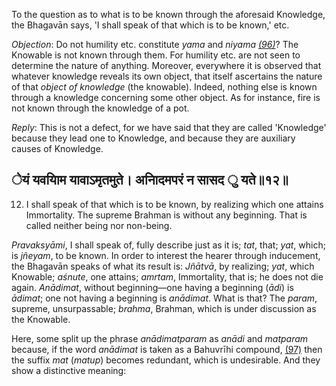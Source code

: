 To the question as to what is to be known through the aforesaid Knowledge, the Bhagavān says, 'I shall speak of that which is to be known,' etc.

*Objection*: Do not humility etc. constitute *yama* and *niyama [\(96\)](#page--1-0)*? The Knowable is not known through them. For humility etc. are not seen to determine the nature of anything. Moreover, everywhere it is observed that whatever knowledge reveals its own object, that itself ascertains the nature of that *object of knowledge* (the knowable). Indeed, nothing else is known through a knowledge concerning some other object. As for instance, fire is not known through the knowledge of a pot.

*Reply*: This is not a defect, for we have said that they are called 'Knowledge' because they lead one to Knowledge, and because they are auxiliary causes of Knowledge.

## ेयं यवयािम यावाऽमृतमुते। अनािदमपरं न सासद ु यते॥१२॥

12. I shall speak of that which is to be known, by realizing which one attains Immortality. The supreme Brahman is without any beginning. That is called neither being nor non-being.

*Pravaksyāmi*, I shall speak of, fully describe just as it is; *tat*, that; *yat*, which; is *jñeyam*, to be known. In order to interest the hearer through inducement, the Bhagavān speaks of what its result is: *Jñātvā*, by realizing; *yat*, which Knowable; *aśnute*, one attains; *amrtam*, Immortality, that is; he does not die again. *Anādimat*, without beginning—one having a beginning (*ādi*) is *ādimat*; one not having a beginning is *anādimat*. What is that? The *param*, supreme, unsurpassable; *brahma*, Brahman, which is under discussion as the Knowable.

Here, some split up the phrase *anādimatparam* as *anādi* and *matparam* because, if the word *anādimat* is taken as a Bahuvrīhi compound, [\(97\)](#page--1-1) then the suffix *mat* (*matup*) becomes redundant, which is undesirable. And they show a distinctive meaning: